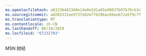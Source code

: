 ```yaml
---
ms.openlocfilehash: a83236482360e14e0e2d1a65e99837b97b76cb3c
ms.sourcegitcommit: ad203331ee9737e82ef70206ac04eeb72a5f9c7f
ms.translationtype: MT
ms.contentlocale: zh-CN
ms.lasthandoff: 06/18/2019
ms.locfileid: "67232703"
---
```

MSN 财经